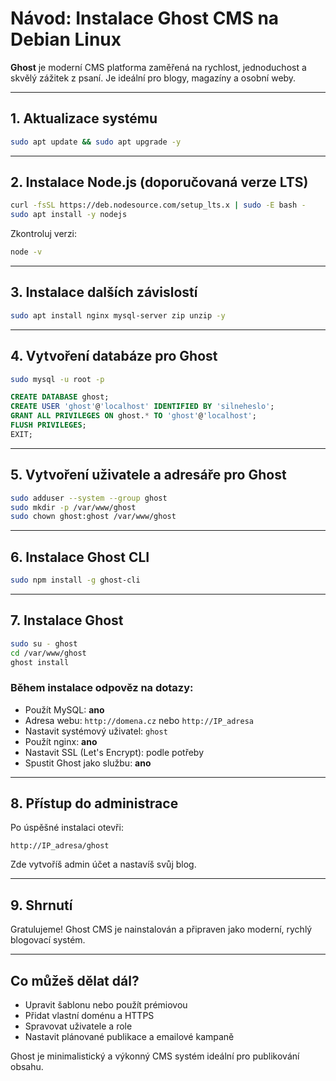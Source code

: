 # Návod: Instalace Ghost CMS na Debian Linux

**Ghost** je moderní CMS platforma zaměřená na rychlost, jednoduchost a skvělý zážitek z psaní. Je ideální pro blogy, magazíny a osobní weby.

---

## 1. Aktualizace systému

```bash
sudo apt update && sudo apt upgrade -y
```

---

## 2. Instalace Node.js (doporučovaná verze LTS)

```bash
curl -fsSL https://deb.nodesource.com/setup_lts.x | sudo -E bash -
sudo apt install -y nodejs
```

Zkontroluj verzi:

```bash
node -v
```

---

## 3. Instalace dalších závislostí

```bash
sudo apt install nginx mysql-server zip unzip -y
```

---

## 4. Vytvoření databáze pro Ghost

```bash
sudo mysql -u root -p
```

```sql
CREATE DATABASE ghost;
CREATE USER 'ghost'@'localhost' IDENTIFIED BY 'silneheslo';
GRANT ALL PRIVILEGES ON ghost.* TO 'ghost'@'localhost';
FLUSH PRIVILEGES;
EXIT;
```

---

## 5. Vytvoření uživatele a adresáře pro Ghost

```bash
sudo adduser --system --group ghost
sudo mkdir -p /var/www/ghost
sudo chown ghost:ghost /var/www/ghost
```

---

## 6. Instalace Ghost CLI

```bash
sudo npm install -g ghost-cli
```

---

## 7. Instalace Ghost

```bash
sudo su - ghost
cd /var/www/ghost
ghost install
```

### Během instalace odpověz na dotazy:

- Použít MySQL: **ano**
- Adresa webu: `http://domena.cz` nebo `http://IP_adresa`
- Nastavit systémový uživatel: `ghost`
- Použít nginx: **ano**
- Nastavit SSL (Let's Encrypt): podle potřeby
- Spustit Ghost jako službu: **ano**

---

## 8. Přístup do administrace

Po úspěšné instalaci otevři:

```
http://IP_adresa/ghost
```

Zde vytvoříš admin účet a nastavíš svůj blog.

---

## 9. Shrnutí

Gratulujeme! Ghost CMS je nainstalován a připraven jako moderní, rychlý blogovací systém.

---

## Co můžeš dělat dál?

- Upravit šablonu nebo použít prémiovou
- Přidat vlastní doménu a HTTPS
- Spravovat uživatele a role
- Nastavit plánované publikace a emailové kampaně

Ghost je minimalistický a výkonný CMS systém ideální pro publikování obsahu.
